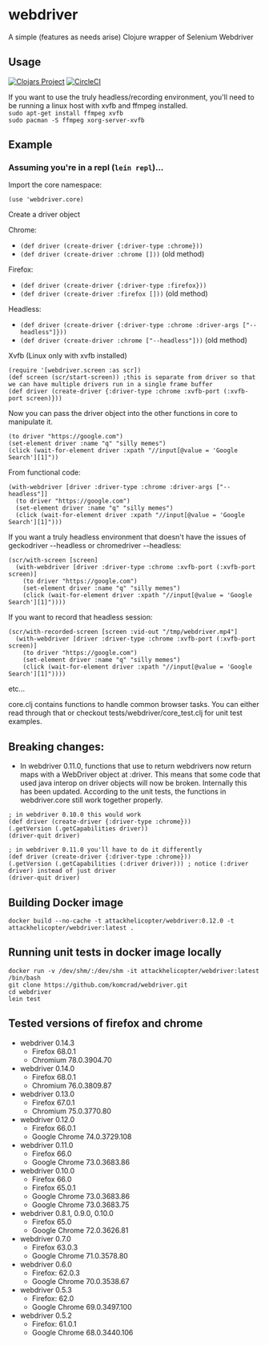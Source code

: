 # webdriver

A simple (features as needs arise) Clojure wrapper of Selenium Webdriver

## Usage
[![Clojars Project](https://img.shields.io/clojars/v/webdriver.svg)](https://clojars.org/webdriver)
[![CircleCI](https://circleci.com/gh/komcrad/webdriver/tree/master.svg?style=svg&circle-token=a5fcd5b0389dd482ec5e55fb3c6bab0715377cd9)](https://circleci.com/gh/komcrad/webdriver/tree/master)

If you want to use the truly headless/recording environment, you'll need to be running a linux host with xvfb and ffmpeg installed.  
`sudo apt-get install ffmpeg xvfb`  
`sudo pacman -S ffmpeg xorg-server-xvfb`

## Example
### Assuming you're in a repl (`lein repl`)...

Import the core namespace:

`(use 'webdriver.core)`

Create a driver object

Chrome:
- `(def driver (create-driver {:driver-type :chrome}))`
- `(def driver (create-driver :chrome []))` (old method)

Firefox:
- `(def driver (create-driver {:driver-type :firefox}))`
- `(def driver (create-driver :firefox []))` (old method)

Headless:
- `(def driver (create-driver {:driver-type :chrome :driver-args ["--headless"]}))`
- `(def driver (create-driver :chrome ["--headless"]))` (old method)

Xvfb (Linux only with xvfb installed)

```
(require '[webdriver.screen :as scr])
(def screen (scr/start-screen)) ;this is separate from driver so that we can have multiple drivers run in a single frame buffer
(def driver (create-driver {:driver-type :chrome :xvfb-port (:xvfb-port screen)}))
```

Now you can pass the driver object into the other functions in core to manipulate it.

```
(to driver "https://google.com")
(set-element driver :name "q" "silly memes")
(click (wait-for-element driver :xpath "//input[@value = 'Google Search'][1]"))
```

From functional code:
```
(with-webdriver [driver :driver-type :chrome :driver-args ["--headless"]]
  (to driver "https://google.com")
  (set-element driver :name "q" "silly memes")
  (click (wait-for-element driver :xpath "//input[@value = 'Google Search'][1]")))
```

If you want a truly headless environment that doesn't have the issues of geckodriver --headless or chromedriver --headless:
```
(scr/with-screen [screen]
  (with-webdriver [driver :driver-type :chrome :xvfb-port (:xvfb-port screen)]
    (to driver "https://google.com")
    (set-element driver :name "q" "silly memes")
    (click (wait-for-element driver :xpath "//input[@value = 'Google Search'][1]"))))
```

If you want to record that headless session:
```
(scr/with-recorded-screen [screen :vid-out "/tmp/webdriver.mp4"]
  (with-webdriver [driver :driver-type :chrome :xvfb-port (:xvfb-port screen)]
    (to driver "https://google.com")
    (set-element driver :name "q" "silly memes")
    (click (wait-for-element driver :xpath "//input[@value = 'Google Search'][1]"))))
```

etc...

core.clj contains functions to handle common browser tasks. You can either read through that or checkout tests/webdriver/core_test.clj for unit test examples.

## Breaking changes:
  - In webdriver 0.11.0, functions that use to return webdrivers now return maps with a WebDriver object at :driver. This means that some code that used java interop on driver objects will now be broken. Internally this has been updated. According to the unit tests, the functions in webdriver.core still work together properly.
  ```
  ; in webdriver 0.10.0 this would work
  (def driver (create-driver {:driver-type :chrome}))
  (.getVersion (.getCapabilities driver))
  (driver-quit driver)

  ; in webdriver 0.11.0 you'll have to do it differently
  (def driver (create-driver {:driver-type :chrome}))
  (.getVersion (.getCapabilities (:driver driver))) ; notice (:driver driver) instead of just driver
  (driver-quit driver)
  ```

## Building Docker image
```
docker build --no-cache -t attackhelicopter/webdriver:0.12.0 -t attackhelicopter/webdriver:latest .
```

## Running unit tests in docker image locally
```
docker run -v /dev/shm/:/dev/shm -it attackhelicopter/webdriver:latest /bin/bash
git clone https://github.com/komcrad/webdriver.git
cd webdriver
lein test
```

## Tested versions of firefox and chrome
- webdriver 0.14.3
  - Firefox 68.0.1
  - Chromium 78.0.3904.70
- webdriver 0.14.0
  - Firefox 68.0.1
  - Chromium 76.0.3809.87
- webdriver 0.13.0
  - Firefox 67.0.1
  - Chromium 75.0.3770.80
- webdriver 0.12.0
  - Firefox 66.0.1
  - Google Chrome 74.0.3729.108
- webdriver 0.11.0
  - Firefox 66.0
  - Google Chrome 73.0.3683.86
- webdriver 0.10.0
  - Firefox 66.0
  - Firefox 65.0.1
  - Google Chrome 73.0.3683.86
  - Google Chrome 73.0.3683.75
- webdriver 0.8.1, 0.9.0, 0.10.0
  - Firefox 65.0
  - Google Chrome 72.0.3626.81
- webdriver 0.7.0
  - Firefox 63.0.3
  - Google Chrome 71.0.3578.80
- webdriver 0.6.0
  - Firefox: 62.0.3
  - Google Chrome 70.0.3538.67
- webdriver 0.5.3
  - Firefox: 62.0
  - Google Chrome 69.0.3497.100
- webdriver 0.5.2
  - Firefox: 61.0.1
  - Google Chrome 68.0.3440.106
